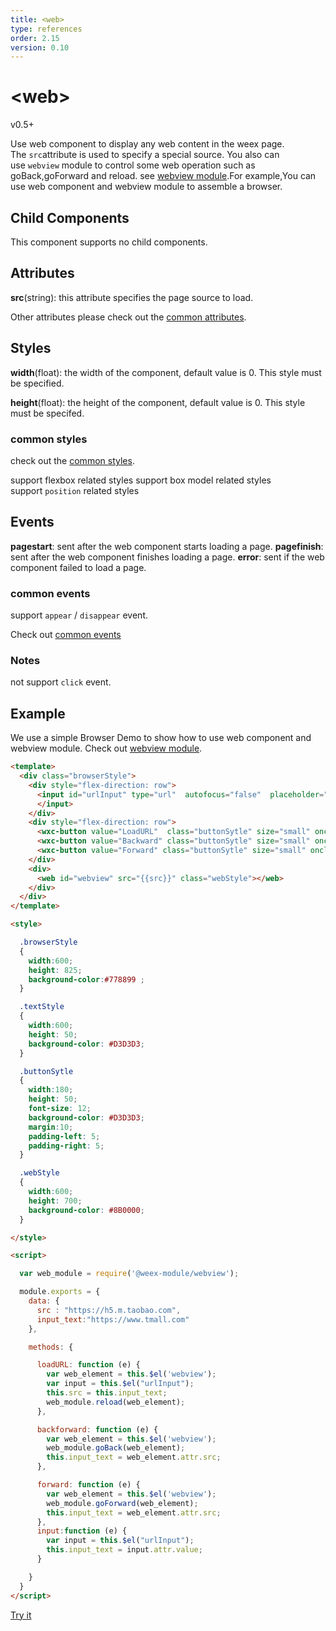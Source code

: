 ```yaml
---
title: <web>
type: references
order: 2.15
version: 0.10
---
```


# &lt;web&gt;
<span class="weex-version">v0.5+</span>

Use web component to display any web content in the weex page. The `src`attribute is used to specify a special source. You also can use `webview` module to control some web operation such as goBack,goForward and reload. see [webview module](https://alibaba.github.io/weex/doc/modules/webview.html).For example,You can use web component and webview module to assemble a browser.

## Child Components

This component supports no child components.

## Attributes

**src**(string): this attribute specifies the page source to load.

Other attributes please check out the [common attributes](../common-attrs.html).

## Styles

**width**(float): the width of the component, default value is 0. This style must be specified.

**height**(float): the height of the component, default value is 0. This style must be specifed.


### common styles

check out the [common styles](../common-attrs.html).

support flexbox related styles
support box model related styles
support `position` related styles

## Events

**pagestart**: sent after the web component starts loading a page.
**pagefinish**: sent after the web component finishes loading a page.
**error**: sent if the web component failed to load a page.

### common events

support `appear` / `disappear` event.

Check out [common events](../common-event.html)

### Notes
not support `click` event. 

## Example

We use a simple Browser Demo to show how to use web component and webview module. Check out [webview module](../modules/webview.html).


```html
<template>
  <div class="browserStyle">
    <div style="flex-direction: row">
      <input id="urlInput" type="url"  autofocus="false"  placeholder="..."  class="textStyle" value="{{input_text}}" oninput="input">
      </input>
    </div>
    <div style="flex-direction: row">
      <wxc-button value="LoadURL"  class="buttonSytle" size="small" onclick="loadURL"></wxc-button>
      <wxc-button value="Backward" class="buttonSytle" size="small" onclick="backforward"></wxc-button>
      <wxc-button value="Forward" class="buttonSytle" size="small" onclick="forward"></wxc-button>
    </div>
    <div>
      <web id="webview" src="{{src}}" class="webStyle"></web>
    </div>
  </div>
</template>

<style>

  .browserStyle
  {
    width:600;
    height: 825;
    background-color:#778899 ;
  }

  .textStyle
  {
    width:600;
    height: 50;
    background-color: #D3D3D3;
  }

  .buttonSytle
  {
    width:180;
    height: 50;
    font-size: 12;
    background-color: #D3D3D3;
    margin:10;
    padding-left: 5;
    padding-right: 5;
  }

  .webStyle
  {
    width:600;
    height: 700;
    background-color: #8B0000;
  }

</style>

<script>

  var web_module = require('@weex-module/webview');

  module.exports = {
    data: {
      src : "https://h5.m.taobao.com",
      input_text:"https://www.tmall.com"
    },

    methods: {

      loadURL: function (e) {
        var web_element = this.$el('webview');
        var input = this.$el("urlInput");
        this.src = this.input_text;
        web_module.reload(web_element);
      },

      backforward: function (e) {
        var web_element = this.$el('webview');
        web_module.goBack(web_element);
        this.input_text = web_element.attr.src;
      },

      forward: function (e) {
        var web_element = this.$el('webview');
        web_module.goForward(web_element);
        this.input_text = web_element.attr.src;
      },
      input:function (e) {
        var input = this.$el("urlInput");
        this.input_text = input.attr.value;
      }

    }
  }
</script>
```

[Try it](http://dotwe.org/103d472645206cc1564f49717585abb4)
